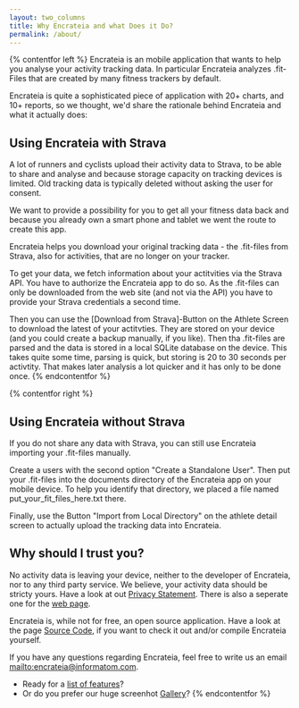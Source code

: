 ```yaml
---
layout: two_columns
title: Why Encrateia and what Does it Do?
permalink: /about/
---
```


{% contentfor left %}
Encrateia is an mobile application that wants to help you analyse your activity
tracking data. In particular Encrateia analyzes .fit-Files that are created by
many fitness trackers by default.

Encrateia is quite a sophisticated piece of application with 20+ charts, and
10+ reports, so we thought, we'd share the rationale behind Encrateia and what
it actually does:

## Using Encrateia with Strava

A lot of runners and cyclists upload their activity data to Strava, to be able
to share and analyse and because storage capacity on tracking devices is
limited. Old tracking data is typically deleted without asking the user for
consent.

We want to provide a possibility for you to get all your fitness data back and
because you already own a smart phone and tablet we went the route to create
this app.

Encrateia helps you download your original tracking data - the .fit-files from
Strava, also for activities, that are no longer on your tracker.

To get your data, we fetch information about your actitvities via the Strava API.
You have to authorize the Encrateia app to do so. As the .fit-files can only be
downloaded from the web site (and not via the API) you have to provide your
Strava credentials a second time.

Then you can use the [Download from Strava]-Button on the Athlete Screen to
download the latest of your actitvties. They are stored on your device (and you
could create a backup manually, if you like).
Then tha .fit-files are parsed and the data is stored in a local SQLite
database on the device. This takes quite some time, parsing is quick, but
storing is 20 to 30 seconds per activtity.
That makes later analysis a lot quicker and it has only to be done once.
{% endcontentfor %}

{% contentfor right %}

## Using Encrateia without Strava

If you do not share any data with Strava, you can still use Encrateia importing 
your .fit-files manually.

Create a users with the second option "Create a Standalone User". Then put your 
.fit-files into the documents directory of the Encrateia app on your mobile 
device. To help you identify that directory, we placed a file named 
put_your_fit_files_here.txt there.

Finally, use the Button "Import from Local Directory" on the athlete detail 
screen to actually upload the tracking data into Encrateia.

## Why should I trust you?

No activity data is leaving your device, neither to the developer of Encrateia, nor to
any third party service. We believe, your activity data should be stricty yours.
Have a look at out [Privacy Statement](/privacy_app/). There is also a seperate
one for the [web page](/privacy_web).

Encrateia is, while not for free, an open source application. Have a look at the page
[Source Code](/source/), if you want to check it out and/or compile Encrateia yourself.

If you have any questions regarding Encrateia, feel free to write us an email 
<mailto:encrateia@informatom.com>.

* Ready for a [list of features](/features)?
* Or do you prefer our huge screenhot [Gallery](/gallery/)?
{% endcontentfor %}

